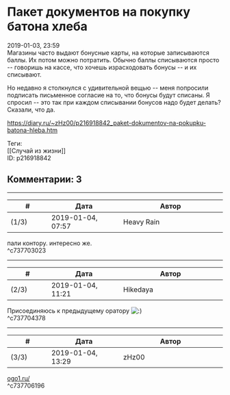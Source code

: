 Пакет документов на покупку батона хлеба
========================================

  
2019-01-03, 23:59  
 Магазины часто выдают бонусные карты, на которые записываются баллы. Их потом можно потратить. Обычно баллы списываются просто -- говоришь на кассе, что хочешь израсходовать бонусы -- и их списывают.   
   
 Но недавно я столкнулся с удивительной вещью -- меня попросили подписать письменное согласие на то, что бонусы будут списаны. Я спросил -- это так при каждом списывании бонусов надо будет делать? Сказали, что да.   
  
<https://diary.ru/~zHz00/p216918842_paket-dokumentov-na-pokupku-batona-hleba.htm>  
  
Теги:  
[[Случай из жизни]]  
ID: p216918842  


Комментарии: 3
--------------

  


---



|         #         |              Дата              |                     Автор                     |           ID           |
| --- | --- | --- | --- |
| (1/3) | 2019-01-04, 07:57 | Heavy Rain | c737703023 |

  
 пали контору. интересно же.   
 ^c737703023

---



|         #         |              Дата              |                     Автор                     |           ID           |
| --- | --- | --- | --- |
| (2/3) | 2019-01-04, 11:21 | Hikedaya | c737704378 |

  
 Присоединяюсь к предыдущему оратору ![:)](http://static.diary.ru/picture/3.gif)   
 ^c737704378

---



|         #         |              Дата              |                     Автор                     |           ID           |
| --- | --- | --- | --- |
| (3/3) | 2019-01-04, 13:29 | zHz00 | c737706196 |

  
  [ogo1.ru/](https://ogo1.ru/)    
 ^c737706196